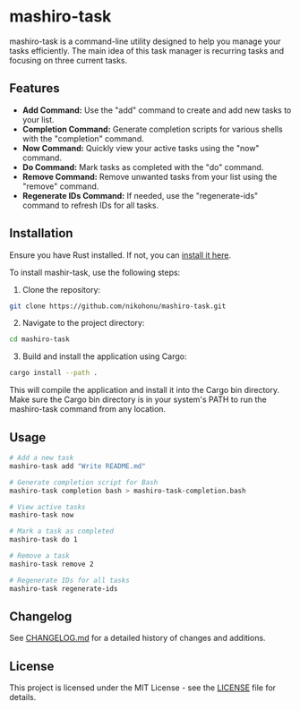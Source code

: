 # mashiro-task

mashiro-task is a command-line utility designed to help you manage your tasks
efficiently. The main idea of this task manager is recurring tasks and focusing
on three current tasks.

## Features

- **Add Command:** Use the "add" command to create and add new tasks to your list.
- **Completion Command:** Generate completion scripts for various shells with the "completion" command.
- **Now Command:** Quickly view your active tasks using the "now" command.
- **Do Command:** Mark tasks as completed with the "do" command.
- **Remove Command:** Remove unwanted tasks from your list using the "remove" command.
- **Regenerate IDs Command:** If needed, use the "regenerate-ids" command to refresh IDs for all tasks.

## Installation

Ensure you have Rust installed. If not, you can [install it
here](https://www.rust-lang.org/tools/install).

To install mashir-task, use the following steps:

1. Clone the repository:

```bash
git clone https://github.com/nikohonu/mashiro-task.git
```

2. Navigate to the project directory:

```bash
cd mashiro-task
```

3. Build and install the application using Cargo:

```bash
cargo install --path .
```

This will compile the application and install it into the Cargo bin directory.
Make sure the Cargo bin directory is in your system's PATH to run the
mashiro-task command from any location.

## Usage

```bash
# Add a new task
mashiro-task add "Write README.md"

# Generate completion script for Bash
mashiro-task completion bash > mashiro-task-completion.bash

# View active tasks
mashiro-task now

# Mark a task as completed
mashiro-task do 1

# Remove a task
mashiro-task remove 2

# Regenerate IDs for all tasks
mashiro-task regenerate-ids
```

## Changelog

See [CHANGELOG.md](CHANGELOG.md) for a detailed history of changes and
additions.

## License

This project is licensed under the MIT License - see the [LICENSE](LICENSE)
file for details.
